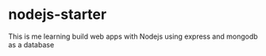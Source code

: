 # nodejs-starter
This is me learning build web apps with Nodejs using express and mongodb as a database
